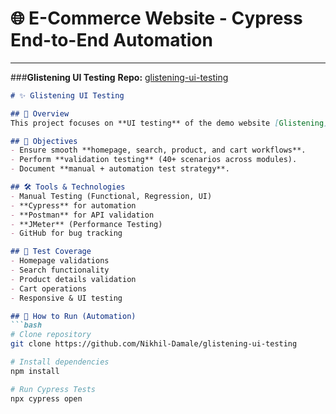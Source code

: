 # 🌐 E-Commerce Website - Cypress End-to-End Automation


---

###**Glistening UI Testing**
**Repo:** [glistening-ui-testing](https://github.com/Nikhil-Damale/glistening-ui-testing)  

```markdown
# ✨ Glistening UI Testing

## 📌 Overview
This project focuses on **UI testing** of the demo website [Glistening](https://glistening-gingersnap-7dec72.netlify.app/), covering manual + automation testing with professional documentation.

## 🎯 Objectives
- Ensure smooth **homepage, search, product, and cart workflows**.
- Perform **validation testing** (40+ scenarios across modules).
- Document **manual + automation test strategy**.

## 🛠️ Tools & Technologies
- Manual Testing (Functional, Regression, UI)
- **Cypress** for automation
- **Postman** for API validation
- **JMeter** (Performance Testing)
- GitHub for bug tracking

## 🔎 Test Coverage
- Homepage validations  
- Search functionality  
- Product details validation  
- Cart operations  
- Responsive & UI testing  

## 🚀 How to Run (Automation)
```bash
# Clone repository
git clone https://github.com/Nikhil-Damale/glistening-ui-testing

# Install dependencies
npm install

# Run Cypress Tests
npx cypress open



